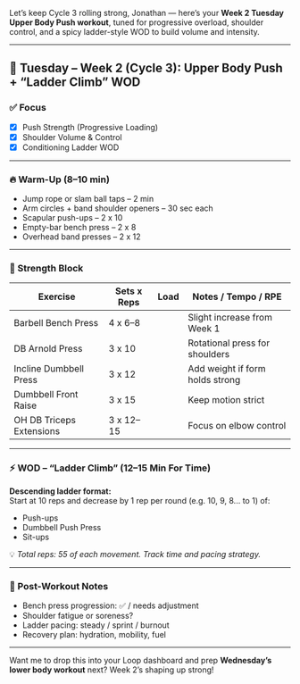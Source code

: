 Let’s keep Cycle 3 rolling strong, Jonathan — here’s your **Week 2 Tuesday Upper Body Push workout**, tuned for progressive overload, shoulder control, and a spicy ladder-style WOD to build volume and intensity.

---

## 💪 Tuesday – Week 2 (Cycle 3): Upper Body Push + “Ladder Climb” WOD

### ✅ Focus
- [x] Push Strength (Progressive Loading)  
- [x] Shoulder Volume & Control  
- [x] Conditioning Ladder WOD  

---

### 🔥 Warm-Up (8–10 min)
- Jump rope or slam ball taps – 2 min  
- Arm circles + band shoulder openers – 30 sec each  
- Scapular push-ups – 2 x 10  
- Empty-bar bench press – 2 x 8  
- Overhead band presses – 2 x 12

---

### 🧱 Strength Block  
| Exercise                        | Sets x Reps | Load     | Notes / Tempo / RPE       |
|---------------------------------|-------------|----------|----------------------------|
| Barbell Bench Press             | 4 x 6–8     |          | Slight increase from Week 1 |
| DB Arnold Press                 | 3 x 10      |          | Rotational press for shoulders |
| Incline Dumbbell Press          | 3 x 12      |          | Add weight if form holds strong |
| Dumbbell Front Raise            | 3 x 15      |          | Keep motion strict          |
| OH DB Triceps Extensions        | 3 x 12–15   |          | Focus on elbow control      |

---

### ⚡️ WOD – “Ladder Climb” (12–15 Min For Time)

**Descending ladder format:**  
Start at 10 reps and decrease by 1 rep per round (e.g. 10, 9, 8... to 1) of:

- Push-ups  
- Dumbbell Push Press  
- Sit-ups

💡 *Total reps: 55 of each movement. Track time and pacing strategy.*

---

### 💬 Post-Workout Notes
- Bench press progression: ✅ / needs adjustment  
- Shoulder fatigue or soreness?  
- Ladder pacing: steady / sprint / burnout  
- Recovery plan: hydration, mobility, fuel

---

Want me to drop this into your Loop dashboard and prep **Wednesday’s lower body workout** next? Week 2’s shaping up strong!